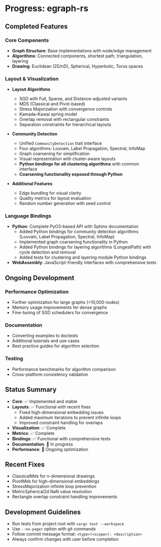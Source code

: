 # Progress: egraph-rs

## Completed Features

### Core Components

- **Graph Structure**: Base implementations with node/edge management
- **Algorithms**: Connected components, shortest path, triangulation, layering
- **Drawing**: Euclidean (2D/nD), Spherical, Hyperbolic, Torus spaces

### Layout & Visualization

- **Layout Algorithms**

  - SGD with Full, Sparse, and Distance-adjusted variants
  - MDS (Classical and Pivot-based)
  - Stress Majorization with convergence controls
  - Kamada-Kawai spring model
  - Overlap removal with rectangular constraints
  - Separation constraints for hierarchical layouts

- **Community Detection**

  - Unified `CommunityDetection` trait interface
  - Four algorithms: Louvain, Label Propagation, Spectral, InfoMap
  - Graph coarsening for simplification
  - Visual representation with cluster-aware layouts
  - **Python bindings for all clustering algorithms** with common interface
  - **Coarsening functionality exposed through Python**

- **Additional Features**
  - Edge bundling for visual clarity
  - Quality metrics for layout evaluation
  - Random number generation with seed control

### Language Bindings

- **Python**: Complete PyO3-based API with Sphinx documentation
  - Added Python bindings for community detection algorithms (Louvain, Label Propagation, Spectral, InfoMap)
  - Implemented graph coarsening functionality in Python
  - Added Python bindings for layering algorithms (LongestPath) with cycle detection and removal
  - Added tests for clustering and layering module Python bindings
- **WebAssembly**: JavaScript-friendly interfaces with comprehensive tests

## Ongoing Development

### Performance Optimization

- Further optimization for large graphs (>10,000 nodes)
- Memory usage improvements for dense graphs
- Fine-tuning of SGD schedulers for convergence

### Documentation

- Converting examples to doctests
- Additional tutorials and use cases
- Best practice guides for algorithm selection

### Testing

- Performance benchmarks for algorithm comparison
- Cross-platform consistency validation

## Status Summary

- **Core**: ✅ Implemented and stable
- **Layouts**: ✅ Functional with recent fixes
  - Fixed high-dimensional embedding issues
  - Added maximum iterations to prevent infinite loops
  - Improved constraint handling for overlaps
- **Visualization**: ✅ Complete
- **Metrics**: ✅ Complete
- **Bindings**: ✅ Functional with comprehensive tests
- **Documentation**: 🔄 In progress
- **Performance**: 🔄 Ongoing optimization

## Recent Fixes

- ClassicalMds for n-dimensional drawings
- PivotMds for high-dimensional embeddings
- StressMajorization infinite loop prevention
- MetricSpherical2d NaN value resolution
- Rectangle overlap constraint handling improvements

## Development Guidelines

- Run tests from project root with `cargo test --workspace`
- Use `--no-pager` option with git commands
- Follow commit message format: `<type>(<scope>): <description>`
- Always confirm changes with user before completion
